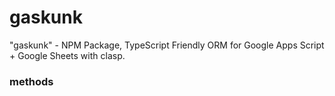 # gaskunk

"gaskunk" - NPM Package, TypeScript Friendly ORM for Google Apps Script + Google Sheets with clasp.

### methods
